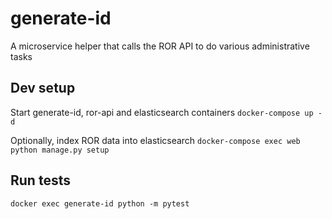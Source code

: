 # generate-id
A microservice helper that calls the ROR API to do various administrative tasks

## Dev setup

Start generate-id, ror-api and elasticsearch containers
```docker-compose up -d```

Optionally, index ROR data into elasticsearch
```docker-compose exec web python manage.py setup```


## Run tests

```docker exec generate-id python -m pytest```
